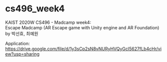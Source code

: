 # cs496_week4
KAIST 2020W CS496 - Madcamp week4:  
Escape Madcamp (AR Escape game with Unity engine and AR Foundation)  
by 박선효, 최예원  

Application:  
https://drive.google.com/file/d/1y3sCp2sN8vNURyHVQyGcl5627fLb4cHr/view?usp=sharing

